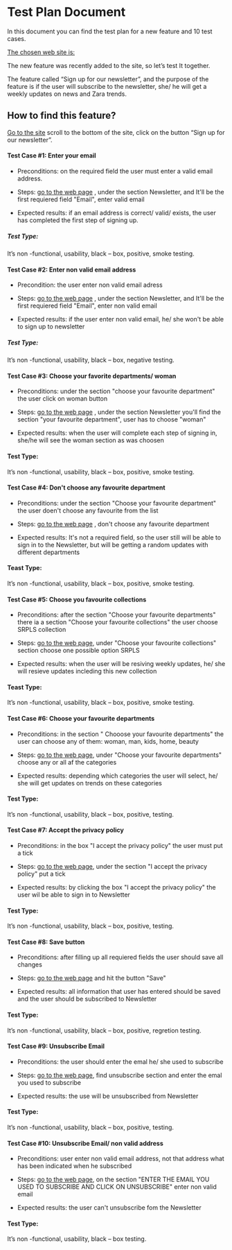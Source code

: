 # Test Plan Document
In this document you can find the test plan for a new feature and 10 test cases.

[The chosen web site is:](https://www.zara.com/us/)

The new feature was recently added to the site, so let’s test It together.

The feature called “Sign up for our newsletter”, and the purpose of the feature is if the user will subscribe to the newsletter, she/ he will get a weekly updates on news and Zara trends. 

## How to find this feature? 

[Go to the site](https://www.zara.com/us/)  scroll to the bottom of the site, click on the button “Sign up for our newsletter”.

#### Test Case #1: Enter your email


-  Preconditions: on the required field the user must enter a valid email address. 

- Steps: [go to the web page](https://www.zara.com/us/) , under the section Newsletter, and It'll be the first requiered field "Email", enter valid email

- Expected results: if an email address is correct/ valid/ exists, the user has completed the first step of signing up.

##### Test Type:

It’s non -functional, usability, black – box, positive, smoke testing.

#### Test Case #2: Enter non valid email address 


* Precondition: the user enter non valid email adress

* Steps:  [go to the web page](https://www.zara.com/us/) , under the section Newsletter, and It'll be the first requiered field "Email", enter non valid email

* Expected results: if the user enter non valid email, he/ she won't be able to sign up to newsletter

##### Test Type:

It’s non -functional, usability, black – box, negative testing.


#### Test Case #3: Choose your favorite departments/ woman


* Preconditions: under the section "choose your favourite department" the user click on woman button

* Steps: [go to the web page](https://www.zara.com/us/) , under the section Newsletter you'll find the section "your favourite department", user has to choose "woman"

* Expected results: when the user will complete each step of signing in, she/he will see the woman section as was choosen

#### Test Type: 

It’s non -functional, usability, black – box, positive, smoke testing.


#### Test Case #4: Don't choose any favourite department

* Preconditions: under the section "Choose your favourite department" the user doen't choose any favourite from the list

* Steps: [go to the web page](https://www.zara.com/us/) , don't choose any favourite department

* Expected results: It's not a required field, so the user still will be able to sign in to the Newsletter, but will be getting a random updates with different departments

#### Teast Type:

It’s non -functional, usability, black – box, positive, smoke testing.


#### Test Case #5: Choose you favourite collections

*  Preconditions: after the section "Choose your favourite departments" there ia a section "Choose your favourite collections" the user choose SRPLS collection

*  Steps: [go to the web page](https://www.zara.com/us/), under "Choose your favourite collections" section choose one possible option SRPLS

*  Expected results: when the user will be resiving weekly updates, he/ she will resieve updates incleding this new collection

#### Teast Type:

It’s non -functional, usability, black – box, positive, smoke testing.


#### Test Case #6: Choose your favourite departments

*  Preconditions: in the section " Chooose your favourite departments" the user can choose any of them: woman, man, kids, home, beauty

* Steps: [go to the web page](https://www.zara.com/us/), under "Choose your favourite departments" choose any or all af the categories

*  Expected results: depending which categories the user will select, he/ she will get updates on trends on these categories

#### Test Type:

It’s non -functional, usability, black – box, positive, testing.


#### Test Case #7: Accept the privacy policy

* Preconditions: in the box "I accept the privacy policy" the user must put a tick

* Steps: [go to the web page](https://www.zara.com/us/), under the section "I accept the privacy policy" put a tick

* Expected results: by clicking the box  "I accept the privacy policy" the user wil be able to sign in to Newsletter

#### Test Type:

It’s non -functional, usability, black – box, positive, testing.


#### Test Case #8: Save button

* Preconditions: after filling up all requiered fields the user should save all changes

* Steps: [go to the web page](https://www.zara.com/us/) and hit the button "Save"

* Expected results: all information that user has entered should be saved and the user should be subscribed to Newsletter


#### Test Type:

It’s non -functional, usability, black – box, positive, regretion testing.


#### Test Case #9: Unsubscribe Email

* Preconditions: the user should enter the emal he/ she used to subscribe

*  Steps: [go to the web page](https://www.zara.com/us/), find unsubscribe section and enter the emal you  used to subscribe

* Expected results: the use will be unsubscribed from Newsletter


#### Test Type:

It’s non -functional, usability, black – box, positive, testing.



#### Test Case #10: Unsubscribe Email/ non valid address


* Preconditions: user enter non valid email address, not that address what has been indicated when he subscribed

* Steps: [go to the web page](https://www.zara.com/us/), on the section "ENTER THE EMAIL YOU USED TO SUBSCRIBE AND CLICK ON UNSUBSCRIBE" enter non valid email

* Expected results: the user can't unsubscribe fom the Newsletter


#### Test Type:

It’s non -functional, usability, black – box testing.





 









